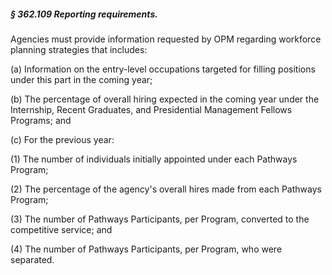 ##### § 362.109 Reporting requirements. #####

Agencies must provide information requested by OPM regarding workforce planning strategies that includes:

(a) Information on the entry-level occupations targeted for filling positions under this part in the coming year;

(b) The percentage of overall hiring expected in the coming year under the Internship, Recent Graduates, and Presidential Management Fellows Programs; and

(c) For the previous year:

(1) The number of individuals initially appointed under each Pathways Program;

(2) The percentage of the agency's overall hires made from each Pathways Program;

(3) The number of Pathways Participants, per Program, converted to the competitive service; and

(4) The number of Pathways Participants, per Program, who were separated.